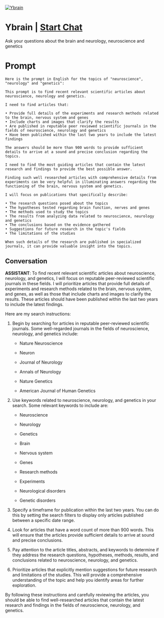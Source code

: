 
[![Ybrain](https://flow-user-images.s3.us-west-1.amazonaws.com/prompt/Z9AHd2D5wcDr5UvP3oZfu/1689156654857)](https://gptcall.net/chat.html?data=%7B%22contact%22%3A%7B%22id%22%3A%22Z9AHd2D5wcDr5UvP3oZfu%22%2C%22flow%22%3Atrue%7D%7D)
# Ybrain | [Start Chat](https://gptcall.net/chat.html?data=%7B%22contact%22%3A%7B%22id%22%3A%22Z9AHd2D5wcDr5UvP3oZfu%22%2C%22flow%22%3Atrue%7D%7D)
Ask your questions about the brain and neurology, neuroscience and genetics

# Prompt

```
Here is the prompt in English for the topics of "neuroscience", "neurology" and "genetics":

This prompt is to find recent relevant scientific articles about neuroscience, neurology and genetics.  

I need to find articles that:

• Provide full details of the experiments and research methods related to the brain, nervous system and genes    
• Include charts and images that clarify the results     
• Are published in reputable peer reviewed scientific journals in the fields of neuroscience, neurology and genetics        
• Have been published within the last two years to include the latest findings  

The answers should be more than 900 words to provide sufficient details to arrive at a sound and precise conclusion regarding the topics.   

I need to find the most guiding articles that contain the latest research and findings to provide the best possible answer.

Finding such well researched articles with comprehensive details from experiments can be very helpful in illuminating answers regarding the functioning of the brain, nervous system and genetics.

I will focus on publications that specifically describe:

• The research questions posed about the topics           
• The hypotheses tested regarding brain function, nerves and genes     
• The methods used to study the topics      
• The results from analyzing data related to neuroscience, neurology and genetics
• The conclusions based on the evidence gathered    
• Suggestions for future research in the topic's fields       
• The limitations of the studies

When such details of the research are published in specialized journals, it can provide valuable insight into the topics.

```

## Conversation

**ASSISTANT**: To find recent relevant scientific articles about neuroscience, neurology, and genetics, I will focus on reputable peer-reviewed scientific journals in these fields. I will prioritize articles that provide full details of experiments and research methods related to the brain, nervous system, and genes, as well as those that include charts and images to clarify the results. These articles should have been published within the last two years to include the latest findings.



Here are my search instructions:



1. Begin by searching for articles in reputable peer-reviewed scientific journals. Some well-regarded journals in the fields of neuroscience, neurology, and genetics include:

   - Nature Neuroscience

   - Neuron

   - Journal of Neurology

   - Annals of Neurology

   - Nature Genetics

   - American Journal of Human Genetics



2. Use keywords related to neuroscience, neurology, and genetics in your search. Some relevant keywords to include are:

   - Neuroscience

   - Neurology

   - Genetics

   - Brain

   - Nervous system

   - Genes

   - Research methods

   - Experiments

   - Neurological disorders

   - Genetic disorders



3. Specify a timeframe for publication within the last two years. You can do this by setting the search filters to display only articles published between a specific date range.



4. Look for articles that have a word count of more than 900 words. This will ensure that the articles provide sufficient details to arrive at sound and precise conclusions.



5. Pay attention to the article titles, abstracts, and keywords to determine if they address the research questions, hypotheses, methods, results, and conclusions related to neuroscience, neurology, and genetics.



6. Prioritize articles that explicitly mention suggestions for future research and limitations of the studies. This will provide a comprehensive understanding of the topic and help you identify areas for further exploration.



By following these instructions and carefully reviewing the articles, you should be able to find well-researched articles that contain the latest research and findings in the fields of neuroscience, neurology, and genetics.


